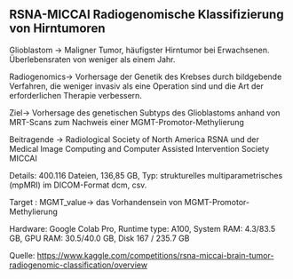 ## RSNA-MICCAI Radiogenomische Klassifizierung von Hirntumoren

Glioblastom -> Maligner Tumor, häufigster Hirntumor bei Erwachsenen. Überlebensraten von weniger als einem Jahr.

Radiogenomics-> Vorhersage der Genetik des Krebses durch bildgebende Verfahren, die weniger invasiv als eine Operation sind und die Art der erforderlichen Therapie verbessern.   

Ziel-> Vorhersage des genetischen Subtyps des Glioblastoms anhand von MRT-Scans zum Nachweis einer MGMT-Promotor-Methylierung

Beitragende -> Radiological Society of North America RSNA und der Medical Image Computing and Computer Assisted Intervention Society MICCAI

Details: 400.116 Dateien, 136,85 GB, Typ: strukturelles multiparametrisches (mpMRI) im DICOM-Format dcm, csv.

Target : MGMT_value-> das Vorhandensein von MGMT-Promotor-Methylierung

Hardware: Google Colab Pro, Runtime type: A100, System RAM: 4.3/83.5 GB, GPU RAM: 30.5/40.0 GB, Disk 167 / 235.7 GB


Quelle:
https://www.kaggle.com/competitions/rsna-miccai-brain-tumor-radiogenomic-classification/overview

